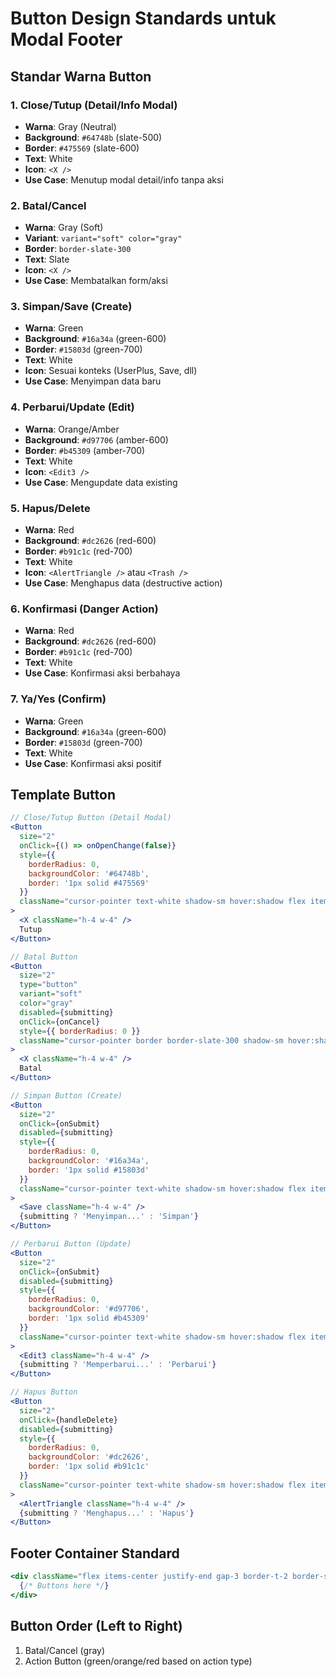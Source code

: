 # Button Design Standards untuk Modal Footer

## Standar Warna Button

### 1. **Close/Tutup (Detail/Info Modal)**
- **Warna**: Gray (Neutral)
- **Background**: `#64748b` (slate-500)
- **Border**: `#475569` (slate-600)
- **Text**: White
- **Icon**: `<X />`
- **Use Case**: Menutup modal detail/info tanpa aksi

### 2. **Batal/Cancel**
- **Warna**: Gray (Soft)
- **Variant**: `variant="soft" color="gray"`
- **Border**: `border-slate-300`
- **Text**: Slate
- **Icon**: `<X />`
- **Use Case**: Membatalkan form/aksi

### 3. **Simpan/Save (Create)**
- **Warna**: Green
- **Background**: `#16a34a` (green-600)
- **Border**: `#15803d` (green-700)
- **Text**: White
- **Icon**: Sesuai konteks (UserPlus, Save, dll)
- **Use Case**: Menyimpan data baru

### 4. **Perbarui/Update (Edit)**
- **Warna**: Orange/Amber
- **Background**: `#d97706` (amber-600)
- **Border**: `#b45309` (amber-700)
- **Text**: White
- **Icon**: `<Edit3 />`
- **Use Case**: Mengupdate data existing

### 5. **Hapus/Delete**
- **Warna**: Red
- **Background**: `#dc2626` (red-600)
- **Border**: `#b91c1c` (red-700)
- **Text**: White
- **Icon**: `<AlertTriangle />` atau `<Trash />`
- **Use Case**: Menghapus data (destructive action)

### 6. **Konfirmasi (Danger Action)**
- **Warna**: Red
- **Background**: `#dc2626` (red-600)
- **Border**: `#b91c1c` (red-700)
- **Text**: White
- **Use Case**: Konfirmasi aksi berbahaya

### 7. **Ya/Yes (Confirm)**
- **Warna**: Green
- **Background**: `#16a34a` (green-600)
- **Border**: `#15803d` (green-700)
- **Text**: White
- **Use Case**: Konfirmasi aksi positif

## Template Button

```jsx
// Close/Tutup Button (Detail Modal)
<Button
  size="2"
  onClick={() => onOpenChange(false)}
  style={{
    borderRadius: 0,
    backgroundColor: '#64748b',
    border: '1px solid #475569'
  }}
  className="cursor-pointer text-white shadow-sm hover:shadow flex items-center gap-2"
>
  <X className="h-4 w-4" />
  Tutup
</Button>

// Batal Button
<Button
  size="2"
  type="button"
  variant="soft"
  color="gray"
  disabled={submitting}
  onClick={onCancel}
  style={{ borderRadius: 0 }}
  className="cursor-pointer border border-slate-300 shadow-sm hover:shadow flex items-center gap-2"
>
  <X className="h-4 w-4" />
  Batal
</Button>

// Simpan Button (Create)
<Button
  size="2"
  onClick={onSubmit}
  disabled={submitting}
  style={{
    borderRadius: 0,
    backgroundColor: '#16a34a',
    border: '1px solid #15803d'
  }}
  className="cursor-pointer text-white shadow-sm hover:shadow flex items-center gap-2"
>
  <Save className="h-4 w-4" />
  {submitting ? 'Menyimpan...' : 'Simpan'}
</Button>

// Perbarui Button (Update)
<Button
  size="2"
  onClick={onSubmit}
  disabled={submitting}
  style={{
    borderRadius: 0,
    backgroundColor: '#d97706',
    border: '1px solid #b45309'
  }}
  className="cursor-pointer text-white shadow-sm hover:shadow flex items-center gap-2"
>
  <Edit3 className="h-4 w-4" />
  {submitting ? 'Memperbarui...' : 'Perbarui'}
</Button>

// Hapus Button
<Button
  size="2"
  onClick={handleDelete}
  disabled={submitting}
  style={{
    borderRadius: 0,
    backgroundColor: '#dc2626',
    border: '1px solid #b91c1c'
  }}
  className="cursor-pointer text-white shadow-sm hover:shadow flex items-center gap-2"
>
  <AlertTriangle className="h-4 w-4" />
  {submitting ? 'Menghapus...' : 'Hapus'}
</Button>
```

## Footer Container Standard

```jsx
<div className="flex items-center justify-end gap-3 border-t-2 border-slate-300 bg-gradient-to-b from-slate-50 to-slate-100 px-4 py-2">
  {/* Buttons here */}
</div>
```

## Button Order (Left to Right)
1. Batal/Cancel (gray)
2. Action Button (green/orange/red based on action type)

